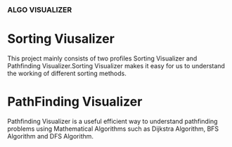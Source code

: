 ### ALGO VISUALIZER
# Sorting Viusalizer
This project mainly consists of two profiles Sorting Visualizer and Pathfinding Visualizer.Sorting Visualizer makes it easy for us to understand the working of different sorting methods.
# PathFinding Visualizer
Pathfinding Visualizer is a useful efficient way to understand pathfinding problems using Mathematical Algorithms such as Dijkstra Algorithm, BFS Algorithm and DFS Algorithm.
